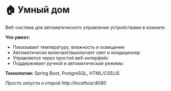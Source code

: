 # 🏠 Умный дом

Веб-система для автоматического управления устройствами в комнате.

**Что умеет:**
- Показывает температуру, влажность и освещение
- Автоматически включает/выключает свет и кондиционер
- Управляется через простой веб-интерфейс
- Поддерживает ручной и автоматический режимы

**Технологии:** Spring Boot, PostgreSQL, HTML/CSS/JS

*Просто запусти и открой http://localhost:8080*
